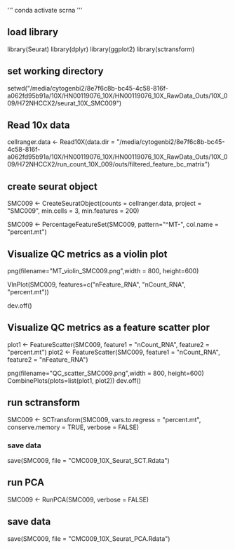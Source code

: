 '''
conda activate scrna
'''

## load library
library(Seurat)
library(dplyr)
library(ggplot2)
library(sctransform)

## set working directory
setwd("/media/cytogenbi2/8e7f6c8b-bc45-4c58-816f-a062fd95b91a/10X/HN00119076_10X/HN00119076_10X_RawData_Outs/10X_009/H72NHCCX2/seurat_10X_SMC009")


## Read 10x data

cellranger.data <- Read10X(data.dir = "/media/cytogenbi2/8e7f6c8b-bc45-4c58-816f-a062fd95b91a/10X/HN00119076_10X/HN00119076_10X_RawData_Outs/10X_009/H72NHCCX2/run_count_10X_009/outs/filtered_feature_bc_matrix")


## create seurat object
SMC009 <- CreateSeuratObject(counts = cellranger.data, project = "SMC009", min.cells = 3, min.features = 200)

SMC009 <- PercentageFeatureSet(SMC009, pattern="^MT-", col.name = "percent.mt")

## Visualize QC metrics as a violin plot
png(filename="MT_violin_SMC009.png",width = 800, height=600)

VlnPlot(SMC009, features=c("nFeature_RNA", "nCount_RNA", "percent.mt"))

dev.off()

## Visualize QC metrics as a feature scatter plor

plot1 <- FeatureScatter(SMC009, feature1 = "nCount_RNA", feature2 = "percent.mt")
plot2 <- FeatureScatter(SMC009, feature1 = "nCount_RNA", feature2 = "nFeature_RNA")

png(filename="QC_scatter_SMC009.png",width = 800, height=600)
CombinePlots(plots=list(plot1, plot2))
dev.off()


## run sctransform

SMC009 <- SCTransform(SMC009, vars.to.regress = "percent.mt", conserve.memory = TRUE, verbose = FALSE)

### save data
save(SMC009, file = "CMC009_10X_Seurat_SCT.Rdata")


## run PCA
SMC009 <- RunPCA(SMC009, verbose = FALSE)


## save data
save(SMC009, file = "CMC009_10X_Seurat_PCA.Rdata")
